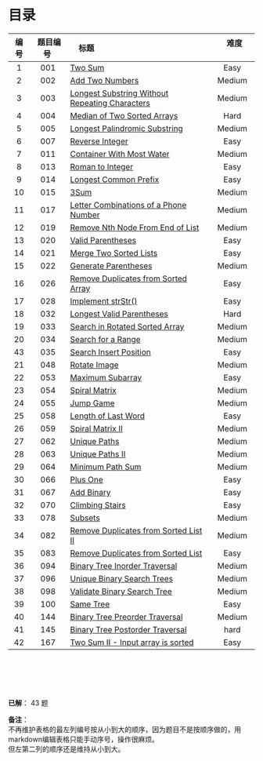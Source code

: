 # 目录

|编号| 题目编号 |     标题     |       难度       |
|:----------:|:----------:|:----------------------------------------------- | :---------------:|
|   1   |   001  |   [Two Sum][40]   |     Easy    |
|   2   |   002  |   [Add Two Numbers][1]   |     Medium    |
|   3   |   003  |   [Longest Substring Without Repeating Characters][41]   |    Medium    |
|   4   |   004  |   [Median of Two Sorted Arrays][2]   |     Hard    |
|   5   |   005  |   [Longest Palindromic Substring][3]   |     Medium    |
|   6   |   007  |   [Reverse Integer][4]   |     Easy    |
|   7   |   011  |   [Container With Most Water][5]   |     Medium    |
|   8   |   013  |   [Roman to Integer][6]   |     Easy    |
|   9   |   014  |   [Longest Common Prefix][42]   |     Easy    |
|   10  |   015  |   [3Sum][7]   |     Medium    |
|   11  |   017  |   [Letter Combinations of a Phone Number][8]   |     Medium    |
|   12  |   019  |   [Remove Nth Node From End of List][9]   |     Medium    |
|   13  |   020  |   [Valid Parentheses][10]   |     Easy    |
|   14  |   021  |   [Merge Two Sorted Lists][11]   |     Easy    |
|   15  |   022  |   [Generate Parentheses][12]  |     Medium    |
|   16  |   026  |   [Remove Duplicates from Sorted Array][13]  |     Easy    |
|   17  |   028  |   [Implement strStr()][14]  |   Easy  |
|   18  |   032  |   [Longest Valid Parentheses][15]  |   Hard  |
|   19  |   033  |   [Search in Rotated Sorted Array][16]  |   Medium  |
|   20  |   034  |   [Search for a Range][17]  |   Medium  |
|   43  |   035  |   [Search Insert Position][43]  |   Easy  |
|   21  |   048  |   [Rotate Image][18] |   Medium  |
|   22  |   053  |   [Maximum Subarray][19]  |   Easy  |
|   23  |   054  |   [Spiral Matrix][20]  |   Medium  |
|   24  |   055  |   [Jump Game][21]  |   Medium  |
|   25  |   058  |   [Length of Last Word][22]  |   Easy  |
|   26  |   059  |   [Spiral Matrix II][23]  |   Medium  |
|   27  |   062  |   [Unique Paths][24]  |   Medium  |
|   28  |   063  |   [Unique Paths II][25]  |   Medium  |
|   29  |   064  |   [Minimum Path Sum][26]  |   Medium  |
|   30  |   066  |   [Plus One][27]  |   Easy  |
|   31  |   067  |   [Add Binary][28]  |   Easy  |
|   32  |   070  |   [Climbing Stairs][29]  |   Easy  |
|   33  |   078  |   [Subsets][30]  |   Medium  |
|   34  |   082  |   [Remove Duplicates from Sorted List II][31]  |   Medium  |
|   35  |   083  |   [Remove Duplicates from Sorted List][32]  |   Easy  |
|   36  |   094  |   [Binary Tree Inorder Traversal][33]  |   Medium  |
|   37  |   096  |   [Unique Binary Search Trees][34]  |   Medium  |
|   38  |   098  |   [Validate Binary Search Tree][35]  |   Medium  |
|   39  |   100  |   [Same Tree][36]  |   Easy  |
|   40  |   144  |   [Binary Tree Preorder Traversal][37]  |   Medium  |
|   41  |   145  |   [Binary Tree Postorder Traversal][38]  |   hard  |
|   42  |   167  |   [Two Sum II - Input array is sorted][39]  |   Easy  |

</br>
</br>
</br>
</br>

**已解**： 43 题


**备注**：</br>
不再维护表格的最左列编号按从小到大的顺序，因为题目不是按顺序做的，用markdown编辑表格只能手动序号，操作很麻烦。</br>
但左第二列的顺序还是维持从小到大。


  [1]: https://github.com/Zelda256/LeetCode_Zelda/blob/master/Problems/002.%20Add%20Two%20Numbers.md
  [2]: https://github.com/Zelda256/LeetCode_Zelda/blob/master/Problems/004.%20Median%20of%20Two%20Sorted%20Arrays.md
  [3]: https://github.com/Zelda256/LeetCode_Zelda/blob/master/Problems/005.%20Longest%20Palindromic%20Substring.md
  [4]: https://github.com/Zelda256/LeetCode_Zelda/blob/master/Problems/007.%20Reverse%20Integer.md
  [5]: https://github.com/Zelda256/LeetCode_Zelda/blob/master/Problems/011.%20Container%20With%20Most%20Water.md
  [6]: https://github.com/Zelda256/LeetCode_Zelda/blob/master/Problems/013.%20Roman%20to%20Integer.md
  [7]: https://github.com/Zelda256/LeetCode_Zelda/blob/master/Problems/015.%203Sum.md
  [8]: https://github.com/Zelda256/LeetCode_Zelda/blob/master/Problems/017.%20Letter%20Combinations%20of%20a%20Phone%20Number.md
  [9]: https://github.com/Zelda256/LeetCode_Zelda/blob/master/Problems/019.%20Remove%20Nth%20Node%20From%20End%20of%20List.md
  [10]: https://github.com/Zelda256/LeetCode_Zelda/blob/master/Problems/020.%20Valid%20Parentheses.md
  [11]: https://github.com/Zelda256/LeetCode_Zelda/blob/master/Problems/021.%20Merge%20Two%20Sorted%20Lists.md
  [12]: https://github.com/Zelda256/LeetCode_Zelda/blob/master/Problems/022.%20Generate%20Parentheses.md
  [13]: https://github.com/Zelda256/LeetCode_Zelda/blob/master/Problems/026.%20Remove%20Duplicates%20from%20Sorted%20Array.md
  [14]: https://github.com/Zelda256/LeetCode_Zelda/blob/master/Problems/028.%20Implement%20strStr%28%29.md
  [15]: https://github.com/Zelda256/LeetCode_Zelda/blob/master/Problems/032.%20Longest%20Valid%20Parentheses.md
  [16]: https://github.com/Zelda256/LeetCode_Zelda/blob/master/Problems/033.%20Search%20in%20Rotated%20Sorted%20Array.md
  [17]: https://github.com/Zelda256/LeetCode_Zelda/blob/master/Problems/034.%20Search%20for%20a%20Range.md
  [18]: https://github.com/Zelda256/LeetCode_Zelda/blob/master/Problems/048.%20Rotate%20Image.md
  [19]: https://github.com/Zelda256/LeetCode_Zelda/blob/master/Problems/053.%20Maximum%20Subarray.md
  [20]: https://github.com/Zelda256/LeetCode_Zelda/blob/master/Problems/054.%20Spiral%20Matrix.md
  [21]: https://github.com/Zelda256/LeetCode_Zelda/blob/master/Problems/055.%20Jump%20Game.md
  [22]: https://github.com/Zelda256/LeetCode_Zelda/blob/master/Problems/058.%20Length%20of%20Last%20Word.md
  [23]: https://github.com/Zelda256/LeetCode_Zelda/blob/master/Problems/059.%20Spiral%20Matrix%20II.md
  [24]: https://github.com/Zelda256/LeetCode_Zelda/blob/master/Problems/062.%20Unique%20Paths.md
  [25]: https://github.com/Zelda256/LeetCode_Zelda/blob/master/Problems/063.%20Unique%20Paths%20II.md
  [26]: https://github.com/Zelda256/LeetCode_Zelda/blob/master/Problems/064.%20Minimum%20Path%20Sum.md
  [27]: https://github.com/Zelda256/LeetCode_Zelda/blob/master/Problems/066.%20Plus%20One.md
  [28]: https://github.com/Zelda256/LeetCode_Zelda/blob/master/Problems/067.%20Add%20Binary.md
  [29]: https://github.com/Zelda256/LeetCode_Zelda/blob/master/Problems/070.%20Climbing%20Stairs.md
  [30]: https://github.com/Zelda256/LeetCode_Zelda/blob/master/Problems/078.%20Subsets.md
  [31]: https://github.com/Zelda256/LeetCode_Zelda/blob/master/Problems/082.%20Remove%20Duplicates%20from%20Sorted%20List%20II.md
  [32]: https://github.com/Zelda256/LeetCode_Zelda/blob/master/Problems/083.%20Remove%20Duplicates%20from%20Sorted%20List.md
  [33]: https://github.com/Zelda256/LeetCode_Zelda/blob/master/Problems/094.%20Binary%20Tree%20Inorder%20Traversal.md
  [34]: https://github.com/Zelda256/LeetCode_Zelda/blob/master/Problems/096.%20Unique%20Binary%20Search%20Trees.md
  [35]: https://github.com/Zelda256/LeetCode_Zelda/blob/master/Problems/098.%20Validate%20Binary%20Search%20Tree.md
  [36]: https://github.com/Zelda256/LeetCode_Zelda/blob/master/Problems/100.%20Same%20Tree.md
  [37]: https://github.com/Zelda256/LeetCode_Zelda/blob/master/Problems/144.%20Binary%20Tree%20Preorder%20Traversal.md
  [38]: https://github.com/Zelda256/LeetCode_Zelda/blob/master/Problems/145.%20Binary%20Tree%20Postorder%20Traversal.md
  [39]: https://github.com/Zelda256/LeetCode_Zelda/blob/master/Problems/167.%20Two%20Sum%20II%20-%20Input%20array%20is%20sorted.md
  [40]:https://github.com/Zelda256/LeetCode_Zelda/blob/master/Problems/001.%20Two%20Sum.md
  [41]:https://github.com/Zelda256/LeetCode_Zelda/blob/master/Problems/003.%20Longest%20Substring%20Without%20Repeating%20Characters.md
  [42]:https://github.com/Zelda256/LeetCode_Zelda/blob/master/Problems/014.%20Longest%20Common%20Prefix.md
  [43]:https://github.com/Zelda256/LeetCode_Zelda/blob/master/Problems/035.%20Search%20Insert%20Position.md




